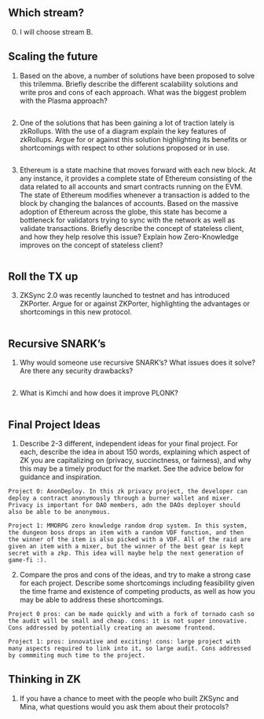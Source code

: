 ## Which stream?

0. I will choose stream B.

## Scaling the future

1. Based on the above, a number of solutions have been proposed to solve this trilemma. Briefly describe the different scalability solutions and write pros and cons of each approach. What was the biggest problem with the Plasma approach?

```
```

2. One of the solutions that has been gaining a lot of traction lately is zkRollups. With the use of a diagram explain the key features of zkRollups. Argue for or against this solution highlighting its benefits or shortcomings with respect to other solutions proposed or in use.

```
```

3. Ethereum is a state machine that moves forward with each new block. At any instance, it provides a complete state of Ethereum consisting of the data related to all accounts and smart contracts running on the EVM. The state of Ethereum modifies whenever a transaction is added to the block by changing the balances of accounts. Based on the massive adoption of Ethereum across the globe, this state has become a bottleneck for validators trying to sync with the network as well as validate transactions. Briefly describe the concept of stateless client, and how they help resolve this issue? Explain how Zero-Knowledge improves on the concept of stateless client?

```
```


## Roll the TX up

3. ZKSync 2.0 was recently launched to testnet and has introduced ZKPorter. Argue for or against ZKPorter, highlighting the advantages or shortcomings in this new protocol.

```
```

## Recursive SNARK’s

1. Why would someone use recursive SNARK’s? What issues does it solve? Are there any security drawbacks?

```
```

2. What is Kimchi and how does it improve PLONK?

```
```

## Final Project Ideas

1. Describe 2-3 different, independent ideas for your final project. For each, describe the idea in about 150 words, explaining which aspect of ZK you are capitalizing on (privacy, succinctness, or fairness), and why this may be a timely product for the market. See the advice below for guidance and inspiration.

```
Project 0: AnonDeploy. In this zk privacy project, the developer can deploy a contract anonymously through a burner wallet and mixer. Privacy is important for DAO members, adn the DAOs deployer should also be able to be anonymous.
```
```
Project 1: MMORPG zero knowledge random drop system. In this system, the dungeon boss drops an item with a random VDF function, and then the winner of the item is also picked with a VDF. All of the raid are given an item with a mixer, but the winner of the best gear is kept secret with a zkp. This idea will maybe help the next generation of game-fi :).
```

2. Compare the pros and cons of the ideas, and try to make a strong case for each project. Describe some shortcomings including feasibility given the time frame and existence of competing products, as well as how you may be able to address these shortcomings.

```
Project 0 pros: can be made quickly and with a fork of tornado cash so the audit will be small and cheap. cons: it is not super innovative. Cons addressed by potentially creating an awesome frontend.
```
```
Project 1: pros: innovative and exciting! cons: large project with many aspects required to link into it, so large audit. Cons addressed by commmiting much time to the project.
```

## Thinking in ZK

1. If you have a chance to meet with the people who built ZKSync and Mina, what questions would you ask them about their protocols?

```
```
